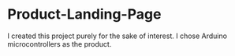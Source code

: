 # Product-Landing-Page
I created this project purely for the sake of interest. I chose Arduino microcontrollers as the product.
